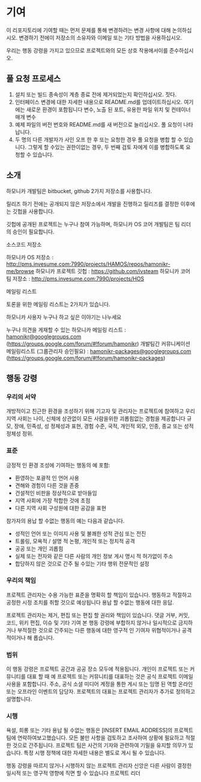 # 기여

이 리포지토리에 기여할 때는 먼저 문제를 통해 변경하려는 변경 사항에 대해 논의하십시오.
변경하기 전에이 저장소의 소유자와 이메일 또는 기타 방법을 사용하십시오. 

우리는 행동 강령을 가지고 있으므로 프로젝트와의 모든 상호 작용에서이를 준수하십시오.

## 풀 요청 프로세스

1. 설치 또는 빌드 종속성이 계층 종료 전에 제거되었는지 확인하십시오. 
   짓다.
2. 인터페이스 변경에 대한 자세한 내용으로 README.md를 업데이트하십시오. 여기에는 새로운 환경이 포함됩니다 
   변수, 노출 된 포트, 유용한 파일 위치 및 컨테이너 매개 변수
3. 예제 파일의 버전 번호와 README.md를 새 버전으로 늘리십시오.
   풀 요청이 나타납니다.
4. 두 명의 다른 개발자가 사인 오프 한 후 또는 요청한 경우 풀 요청을 병합 할 수 있습니다. 
   그렇게 할 수있는 권한이없는 경우, 두 번째 검토 자에게 이를 병합하도록 요청할 수 있습니다.

## 소개

하모니카 개발팀은 bitbucket, github 2가지 저장소를 사용합니다.

릴리즈 하기 전에는 공개되지 않은 저장소에서 개발을 진행하고 릴리즈를 결정한 이후에는 깃헙을 사용합니다.

깃헙에 공개된 프로젝트는 누구나 참여 가능하며, 하모니카 OS 코어 개발팀은 팀 리더의 승인이 필요합니다.

소스코드 저장소

하모니카 OS 저장소 : http://pms.invesume.com:7990/projects/HAMOS/repos/hamonikr-me/browse 하모니카 프로젝트 깃헙 : https://github.com/ivsteam 하모니카 코어 팀 저장소 : http://pms.invesume.com:7990/projects/HOS

메일링 리스트

토론을 위한 메일링 리스트는 2가지가 있습니다.

하모니카 사용자 누구나 하고 싶은 이야기는 나누세요

누구나 의견을 게재할 수 있는 하모니카 메일링 리스트 : hamonikr@googlegroups.com (https://groups.google.com/forum/#!forum/hamonikr) 개발팀간 커뮤니케이션 메일링리스트 (그룹관리자 승인필요) : hamonikr-packages@googlegroups.com (https://groups.google.com/forum/#!forum/hamonikr-packages)

## 행동 강령

### 우리의 서약

개방적이고 친근한 환경을 조성하기 위해
기고자 및 관리자는 프로젝트에 참여하고
우리 지역 사회는 나이, 신체에 상관없이 모든 사람을위한 괴롭힘없는 경험을 제공합니다
규모, 장애, 민족성, 성 정체성과 표현, 경험 수준,
국적, 개인적 외모, 인종, 종교 또는 성적 정체성
정위.

### 표준

긍정적 인 환경 조성에 기여하는 행동의 예
포함:

* 환영하는 포괄적 인 언어 사용
* 견해와 경험이 다른 것을 존중
* 건설적인 비판을 정상적으로 받아들임
* 지역 사회에 가장 적합한 것에 초점
* 다른 지역 사회 구성원에 대한 공감을 표현

참가자의 용납 할 수없는 행동의 예는 다음과 같습니다.

* 성적인 언어 또는 이미지 사용 및 불쾌한 성적 관심 또는
전진
* 트롤링, 모욕적 / 설명 적 논평, 개인적 또는 정치적 공격
* 공공 또는 개인 괴롭힘
* 실제 또는 전자와 같은 다른 사람의 개인 정보 게시
  명시 적 허가없이 주소
* 합당하지 않은 것으로 간주 될 수있는 기타 행위
  전문적인 설정

### 우리의 책임

프로젝트 관리자는 수용 가능한 표준을 명확히 할 책임이 있습니다.
행동하고 적절하고 공정한 시정 조치를 취할 것으로 예상됩니다
용납 할 수없는 행동에 대한 응답.

프로젝트 관리자는 제거, 편집 또는 편집 할 권리와 책임이 있습니다.
댓글 거부, 커밋, 코드, 위키 편집, 이슈 및 기타 기여
본 행동 강령에 부합하지 않거나 일시적으로 금지하거나
부적절한 것으로 간주되는 다른 행동에 대한 영구적 인 기여자
위협적이거나 공격적이거나 해 롭습니다.

### 범위

이 행동 강령은 프로젝트 공간과 공공 장소 모두에 적용됩니다.
개인이 프로젝트 또는 커뮤니티를 대표 할 때 예
프로젝트 또는 커뮤니티를 대표하는 것은 공식 프로젝트 이메일 사용을 포함합니다.
주소, 공식 소셜 미디어 계정을 통한 게시 또는 임명 된 역할
온라인 또는 오프라인 이벤트의 담당자. 프로젝트의 대표는
프로젝트 관리자가 추가로 정의하고 설명합니다.

### 시행

욕설, 희롱 또는 기타 용납 될 수없는 행동은
[INSERT EMAIL ADDRESS]의 프로젝트 팀에 연락하여보고했습니다. 모든
불만 사항을 검토하고 조사하여
상황에 필요하고 적절한 것으로 간주됩니다. 프로젝트 팀은
사건의 기자와 관련하여 기밀을 유지할 의무가 있습니다.
특정 시행 정책에 대한 자세한 내용은 별도로 게시 될 수 있습니다.

행동 강령을 따르지 않거나 시행하지 않는 프로젝트 관리자
신앙은 다른 사람이 결정한 일시적 또는 영구적 영향에 직면 할 수 있습니다
프로젝트 리더
